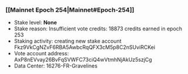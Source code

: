 ### [[Mainnet Epoch 254|Mainnet#Epoch-254]]
* Stake level: **None**
* Stake reason: Insufficient vote credits: 18873 credits earned in epoch 253
* Staking activity: creating new stake account Fkz9VkCgNZvF6RBA5AwbcRqQFX3cM5p8C2nSUviRCKei
* Vote account address: AxP8nEVvay26BvFqSVWFC73ciQ4wVtmhNjAkUz5szjCg
* Data Center: 16276-FR-Gravelines